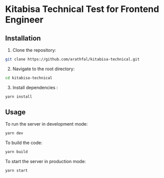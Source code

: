 # Kitabisa Technical Test for Frontend Engineer

## Installation

1. Clone the repository:

```bash
git clone https://github.com/arathfal/kitabisa-technical.git
```

2. Navigate to the root directory:

```bash
cd kitabisa-technical
```

3. Install dependencies :

```bash
yarn install
```

## Usage

To run the server in development mode:

```bash
yarn dev
```

To build the code:

```bash
yarn build
```

To start the server in production mode:

```bash
yarn start
```
